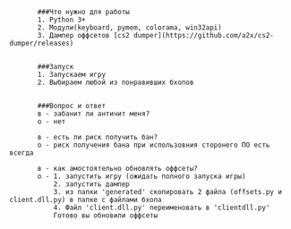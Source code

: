 

           ###Что нужно для работы
           1. Python 3+
           2. Модули(keyboard, pymem, colorama, win32api) 
           3. Дампер оффсетов [cs2 dumper](https://github.com/a2x/cs2-dumper/releases)
           

           ###Запуск
           1. Запускаем игру
           2. Выбираем любой из понравивших бхопов


           ###Вопрос и ответ
           в - забанит ли античит меня?
           о - нет

           в - есть ли риск получить бан?
           о - риск получения бана при использовния сторонего ПО есть всегда

           в - как амостоятельно обновлять оффсеты?
           о - 1. запустить игру (ожидать полного запуска игры)
               2. запустить дампер
               3. из папки 'generated' скопировать 2 файла (offsets.py и client.dll.py) в папке с файлами бхопа
               4. Файл 'client.dll.py' переименовать в 'clientdll.py'
               Готово вы обновили оффсеты

